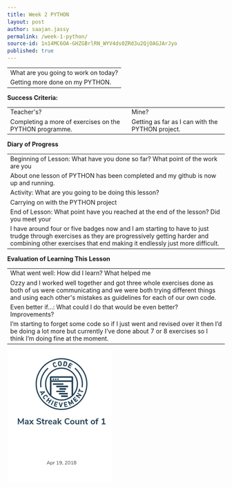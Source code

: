 ```yaml
---
title: Week 2 PYTHON
layout: post
author: saajan.jassy
permalink: /week-1-python/
source-id: 1n14MC6OA-GHZGBrlRN_WYV4ds0ZRd3u2QjOAGJArJyo
published: true
---
```

<table>
  <tr>
    <td>What are you going to work on today?</td>
  </tr>
  <tr>
    <td>Getting more done on my PYTHON.</td>
  </tr>
</table>


**Success Criteria:**

<table>
  <tr>
    <td>Teacher's?</td>
    <td>Mine?</td>
  </tr>
  <tr>
    <td>
Completing a more of exercises on the PYTHON programme. 
</td>
    <td>
Getting as far as I can with the PYTHON project.</td>
  </tr>
</table>


**Diary of Progress**

<table>
  <tr>
    <td>Beginning of Lesson: What have you done so far? What point of the work are you </td>
  </tr>
  <tr>
    <td>About one lesson of PYTHON has been completed and my github is now up and running.</td>
  </tr>
  <tr>
    <td>Activity:  What are you going to be doing this lesson? </td>
  </tr>
  <tr>
    <td>Carrying on with the PYTHON project </td>
  </tr>
  <tr>
    <td>End of Lesson: What point have you reached at the end of the lesson? Did you meet your </td>
  </tr>
  <tr>
    <td>I have around four or five badges now and I am starting to have to just trudge through exercises as they are progressively getting harder and combining other exercises that end making it endlessly just more difficult.</td>
  </tr>
</table>


**Evaluation of Learning This Lesson**

<table>
  <tr>
    <td>What went well: How did I learn? What helped me </td>
  </tr>
  <tr>
    <td>Ozzy and I worked well together and got three whole exercises done as both of us were communicating and we were both trying different things and using each other's mistakes as guidelines for each of our own code.</td>
  </tr>
  <tr>
    <td>Even better if…: What could I do that would be even better? Improvements? </td>
  </tr>
  <tr>
    <td>I’m starting to forget some code so if I just went and revised over it then I’d be doing a lot more but currently I’ve done about 7 or 8 exercises so I think I’m doing fine at the moment.</td>
  </tr>
</table>
<img src = "/images/Screenshot 2018-06-22 at 13.34.12.png">

